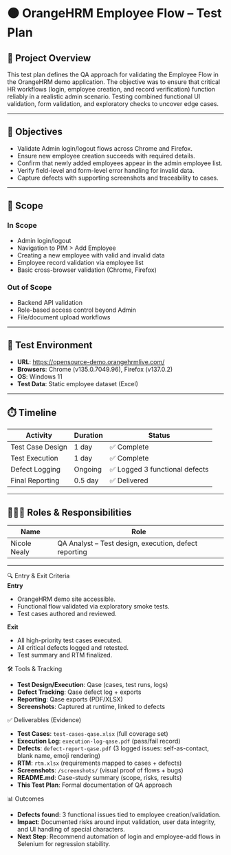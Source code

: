# 🟠 OrangeHRM Employee Flow – Test Plan

## 📌 Project Overview

This test plan defines the QA approach for validating the Employee Flow in the OrangeHRM demo application. The objective was to ensure that critical HR workflows (login, employee creation, and record verification) function reliably in a realistic admin scenario. Testing combined functional UI validation, form validation, and exploratory checks to uncover edge cases.

---

## 🎯 Objectives

- Validate Admin login/logout flows across Chrome and Firefox.  
- Ensure new employee creation succeeds with required details.  
- Confirm that newly added employees appear in the admin employee list.  
- Verify field-level and form-level error handling for invalid data.  
- Capture defects with supporting screenshots and traceability to cases. 

---

## 🧪 Scope

### In Scope
- Admin login/logout
- Navigation to PIM > Add Employee
- Creating a new employee with valid and invalid data
- Employee record validation via employee list  
- Basic cross-browser validation (Chrome, Firefox)  


### Out of Scope
- Backend API validation  
- Role-based access control beyond Admin  
- File/document upload workflows 

---

## 🧰 Test Environment

- **URL**: https://opensource-demo.orangehrmlive.com/  
- **Browsers**: Chrome (v135.0.7049.96), Firefox (v137.0.2)  
- **OS**: Windows 11  
- **Test Data**: Static employee dataset (Excel) 

---

## ⏱️ Timeline

| Activity | Duration | Status |  
|----------|----------|--------|  
| Test Case Design | 1 day | ✅ Complete |  
| Test Execution | 1 day | ✅ Complete |  
| Defect Logging | Ongoing | ✅ Logged 3 functional defects |  
| Final Reporting | 0.5 day | ✅ Delivered |  

---

## 👩🏽‍💻 Roles & Responsibilities

| Name | Role |  
|------|------|  
| Nicole Nealy | QA Analyst – Test design, execution, defect reporting |  

---

🔍 Entry & Exit Criteria  
**Entry**  
- OrangeHRM demo site accessible.  
- Functional flow validated via exploratory smoke tests.  
- Test cases authored and reviewed.  

**Exit**  
- All high-priority test cases executed.  
- All critical defects logged and retested.  
- Test summary and RTM finalized.  

🛠️ Tools & Tracking  
- **Test Design/Execution**: Qase (cases, test runs, logs)  
- **Defect Tracking**: Qase defect log + exports  
- **Reporting**: Qase exports (PDF/XLSX)  
- **Screenshots**: Captured at runtime, linked to defects  

✅ Deliverables (Evidence)  
- **Test Cases**: `test-cases-qase.xlsx` (full coverage set)  
- **Execution Log**: `execution-log-qase.pdf` (pass/fail record)  
- **Defects**: `defect-report-qase.pdf` (3 logged issues: self-as-contact, blank name, emoji rendering)  
- **RTM**: `rtm.xlsx` (requirements mapped to cases + defects)  
- **Screenshots**: `/screenshots/` (visual proof of flows + bugs)  
- **README.md**: Case-study summary (scope, risks, results)  
- **This Test Plan**: Formal documentation of QA approach  

📊 Outcomes  
- **Defects found**: 3 functional issues tied to employee creation/validation.  
- **Impact**: Documented risks around input validation, user data integrity, and UI handling of special characters.  
- **Next Step**: Recommend automation of login and employee-add flows in Selenium for regression stability.  
